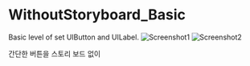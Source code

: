 # WithoutStoryboard_Basic
Basic level of set UIButton and UILabel.
![Screenshot1](https://github.com/iOS-Xcode/WithoutStoryboard_Basic/tree/main/WithoutStoryboard_Basic/screenshot1.png?raw=true "screenshot1")
![Screenshot2](https://github.com/iOS-Xcode/WithoutStoryboard_Basic/tree/main/WithoutStoryboard_Basic/screenshot2.png?raw=true "screenshot2")

간단한 버튼을 스토리 보드 없이
